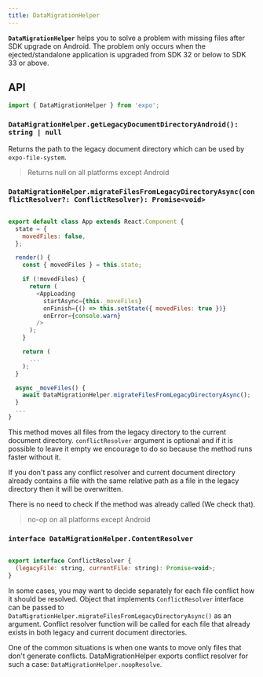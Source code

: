 ```yaml
---
title: DataMigrationHelper
---
```


**`DataMigrationHelper`** helps you to solve a problem with missing files after SDK upgrade on Android.
The problem only occurs when the ejected/standalone application is upgraded from SDK 32 or below to SDK 33 or above.

## API

```js
import { DataMigrationHelper } from 'expo';
```

### `DataMigrationHelper.getLegacyDocumentDirectoryAndroid(): string | null`

Returns the path to the legacy document directory which can be used by `expo-file-system`.

> Returns null on all platforms except Android

### `DataMigrationHelper.migrateFilesFromLegacyDirectoryAsync(conflictResolver?: ConflictResolver): Promise<void>`

```js

export default class App extends React.Component {
  state = {
    movedFiles: false,
  };

  render() {
    const { movedFiles } = this.state;

    if (!movedFiles) {
      return (
        <AppLoading
          startAsync={this._moveFiles}
          onFinish={() => this.setState({ movedFiles: true })}
          onError={console.warn}
        />
      );
    }

    return (
      ...
    );
  }

  async _moveFiles() {
    await DataMigrationHelper.migrateFilesFromLegacyDirectoryAsync(); 
  }
  ...
}

```

This method moves all files from the legacy directory to the current document directory. 
`conflictResolver` argument is optional and if it is possible to leave it empty we encourage to do so because the method runs faster without it.

 If you don't pass any conflict resolver and current document directory already contains a file with the same relative path as a file in the legacy directory then it will be overwritten.

 There is no need to check if the method was already called (We check that).

> no-op on all platforms except Android

### `interface DataMigrationHelper.ContentResolver`

```js

export interface ConflictResolver {
  (legacyFile: string, currentFile: string): Promise<void>;
}

```

In some cases, you may want to decide separately for each file conflict how it should be resolved.
Object that implements `ConflictResolver` interface can be passed to `DataMigrationHelper.migrateFilesFromLegacyDirectoryAsync()` as an argument.
Conflict resolver function will be called for each file that already exists in both legacy and current document directories. 

One of the common situations is when one wants to move only files that don't generate conflicts. 
DataMigrationHelper exports conflict resolver for such a case: `DataMigrationHelper.noopResolve`.
